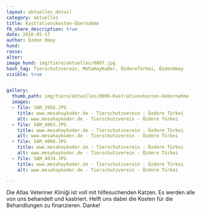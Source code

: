 ```yaml
---
layout: aktuelles_detail
category: aktuelles
title: Kastrationskosten-Übernahme
fb_share_description: true
date: 2016-05-17
author: Özden Omay
hund:
rasse:
alter:
image_hund: img/tiere/aktuelles/0007.jpg
hash_tag: Tierschutzverein, MeSaHayKoDer, ÖzdereTürkei, ÖzdenOmay
visible: true


gallery:
  thumb_path: img/tiere/aktuelles/0006-Kastrationskosten-Uebernahme
  images:
  - file: SAM_3956.JPG
    title: www.mesahaykoder.de - Tierschutzverein - Özdere Türkei
    alt: www.mesahaykoder.de - Tierschutzverein - Özdere Türkei
  - file: SAM_4063.JPG
    title: www.mesahaykoder.de - Tierschutzverein - Özdere Türkei
    alt: www.mesahaykoder.de - Tierschutzverein - Özdere Türkei
  - file: SAM_4066.JPG
    title: www.mesahaykoder.de - Tierschutzverein - Özdere Türkei
    alt: www.mesahaykoder.de - Tierschutzverein - Özdere Türkei
  - file: SAM_4074.JPG
    title: www.mesahaykoder.de - Tierschutzverein - Özdere Türkei
    alt: www.mesahaykoder.de - Tierschutzverein - Özdere Türkei

---
```


Die Atlas Veteriner Kliniği ist voll mit hilfesuchenden Katzen. Es werden alle von uns behandelt und kastriert.
Helft uns dabei die Kosten für die Behandlungen zu finanzieren. Danke!
